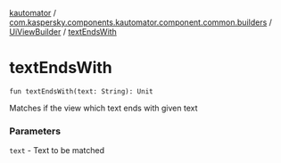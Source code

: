 [kautomator](../../index.md) / [com.kaspersky.components.kautomator.component.common.builders](../index.md) / [UiViewBuilder](index.md) / [textEndsWith](./text-ends-with.md)

# textEndsWith

`fun textEndsWith(text: String): Unit`

Matches if the view which text ends with given text

### Parameters

`text` - Text to be matched